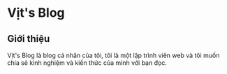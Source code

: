 # Vịt's Blog

## Giới thiệu

Vịt's Blog là blog cá nhân của tôi, tôi là một lập trình viên web và tôi muốn chia sẻ kinh nghiệm và kiến thức của mình với bạn đọc.

